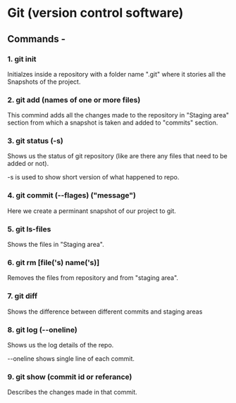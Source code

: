 # Git (version control software)

## Commands -

### 1. git init

Initialzes inside a repository with a folder name ".git" where it stories all the Snapshots of the project.

### 2. git add (names of one or more files)

This commind adds all the changes made to the repository in "Staging area" section from which a snapshot is taken and added to "commits" section.

### 3. git status (-s)

Shows us the status of git repository (like are there any files that need to be added or not).

-s is used to show short version of what happened to repo.

### 4. git commit (--flages) ("message")

Here we create a perminant snapshot of our project to git.

### 5. git ls-files

Shows the files in "Staging area".

### 6. git rm [file('s) name('s)]

Removes the files from repository and from "staging area".

### 7. git diff

Shows the difference between different commits and staging areas

### 8. git log (--oneline)

Shows us the log details of the repo.

--oneline shows single line of each commit.

### 9. git show (commit id or referance)

Describes the changes made in that commit.
